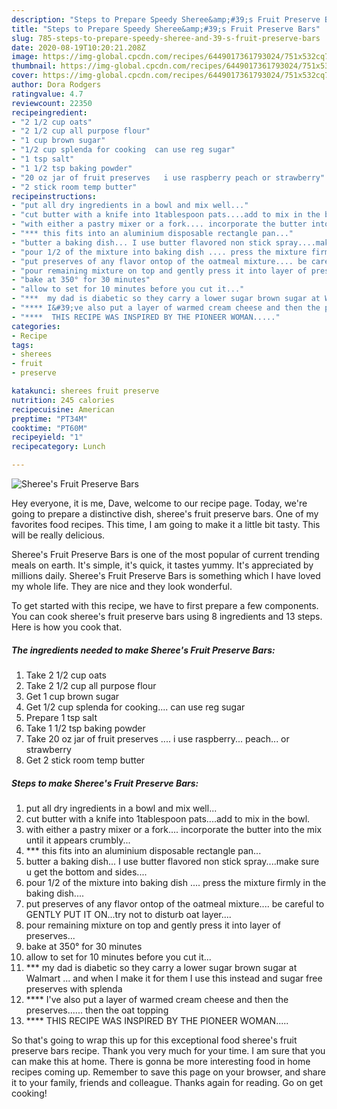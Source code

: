 ```yaml
---
description: "Steps to Prepare Speedy Sheree&amp;#39;s Fruit Preserve Bars"
title: "Steps to Prepare Speedy Sheree&amp;#39;s Fruit Preserve Bars"
slug: 785-steps-to-prepare-speedy-sheree-and-39-s-fruit-preserve-bars
date: 2020-08-19T10:20:21.208Z
image: https://img-global.cpcdn.com/recipes/6449017361793024/751x532cq70/sherees-fruit-preserve-bars-recipe-main-photo.jpg
thumbnail: https://img-global.cpcdn.com/recipes/6449017361793024/751x532cq70/sherees-fruit-preserve-bars-recipe-main-photo.jpg
cover: https://img-global.cpcdn.com/recipes/6449017361793024/751x532cq70/sherees-fruit-preserve-bars-recipe-main-photo.jpg
author: Dora Rodgers
ratingvalue: 4.7
reviewcount: 22350
recipeingredient:
- "2 1/2 cup oats"
- "2 1/2 cup all purpose flour"
- "1 cup brown sugar"
- "1/2 cup splenda for cooking  can use reg sugar"
- "1 tsp salt"
- "1 1/2 tsp baking powder"
- "20 oz jar of fruit preserves   i use raspberry peach or strawberry"
- "2 stick room temp butter"
recipeinstructions:
- "put all dry ingredients in a bowl and mix well..."
- "cut butter with a knife into 1tablespoon pats....add to mix in the bowl."
- "with either a pastry mixer or a fork.... incorporate the butter into the mix until it appears crumbly..."
- "*** this fits into an aluminium disposable rectangle pan..."
- "butter a baking dish... I use butter flavored non stick spray....make sure u get the bottom and sides...."
- "pour 1/2 of the mixture into baking dish .... press the mixture firmly in the baking dish...."
- "put preserves of any flavor ontop of the oatmeal mixture.... be careful to GENTLY PUT IT ON...try not to disturb oat layer...."
- "pour remaining mixture on top and gently press it into layer of preserves..."
- "bake at 350° for 30 minutes"
- "allow to set for 10 minutes before you cut it..."
- "***  my dad is diabetic so they carry a lower sugar brown sugar at Walmart ... and when I make it for them I use this instead and sugar free preserves with splenda"
- "**** I&#39;ve also put a layer of warmed cream cheese and then the preserves...... then the oat topping"
- "****  THIS RECIPE WAS INSPIRED BY THE PIONEER WOMAN....."
categories:
- Recipe
tags:
- sherees
- fruit
- preserve

katakunci: sherees fruit preserve 
nutrition: 245 calories
recipecuisine: American
preptime: "PT34M"
cooktime: "PT60M"
recipeyield: "1"
recipecategory: Lunch

---
```



![Sheree&#39;s Fruit Preserve Bars](https://img-global.cpcdn.com/recipes/6449017361793024/751x532cq70/sherees-fruit-preserve-bars-recipe-main-photo.jpg)

Hey everyone, it is me, Dave, welcome to our recipe page. Today, we're going to prepare a distinctive dish, sheree&#39;s fruit preserve bars. One of my favorites food recipes. This time, I am going to make it a little bit tasty. This will be really delicious.



Sheree&#39;s Fruit Preserve Bars is one of the most popular of current trending meals on earth. It's simple, it's quick, it tastes yummy. It's appreciated by millions daily. Sheree&#39;s Fruit Preserve Bars is something which I have loved my whole life. They are nice and they look wonderful.


To get started with this recipe, we have to first prepare a few components. You can cook sheree&#39;s fruit preserve bars using 8 ingredients and 13 steps. Here is how you cook that.

<!--inarticleads1-->

##### The ingredients needed to make Sheree&#39;s Fruit Preserve Bars:

1. Take 2 1/2 cup oats
1. Take 2 1/2 cup all purpose flour
1. Get 1 cup brown sugar
1. Get 1/2 cup splenda for cooking....  can use reg sugar
1. Prepare 1 tsp salt
1. Take 1 1/2 tsp baking powder
1. Take 20 oz jar of fruit preserves ....  i use raspberry... peach... or strawberry
1. Get 2 stick room temp butter




<!--inarticleads2-->

##### Steps to make Sheree&#39;s Fruit Preserve Bars:

1. put all dry ingredients in a bowl and mix well...
1. cut butter with a knife into 1tablespoon pats....add to mix in the bowl.
1. with either a pastry mixer or a fork.... incorporate the butter into the mix until it appears crumbly...
1. *** this fits into an aluminium disposable rectangle pan...
1. butter a baking dish... I use butter flavored non stick spray....make sure u get the bottom and sides....
1. pour 1/2 of the mixture into baking dish .... press the mixture firmly in the baking dish....
1. put preserves of any flavor ontop of the oatmeal mixture.... be careful to GENTLY PUT IT ON...try not to disturb oat layer....
1. pour remaining mixture on top and gently press it into layer of preserves...
1. bake at 350° for 30 minutes
1. allow to set for 10 minutes before you cut it...
1. ***  my dad is diabetic so they carry a lower sugar brown sugar at Walmart ... and when I make it for them I use this instead and sugar free preserves with splenda
1. **** I&#39;ve also put a layer of warmed cream cheese and then the preserves...... then the oat topping
1. ****  THIS RECIPE WAS INSPIRED BY THE PIONEER WOMAN.....




So that's going to wrap this up for this exceptional food sheree&#39;s fruit preserve bars recipe. Thank you very much for your time. I am sure that you can make this at home. There is gonna be more interesting food in home recipes coming up. Remember to save this page on your browser, and share it to your family, friends and colleague. Thanks again for reading. Go on get cooking!
